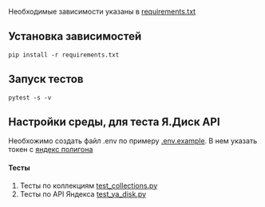 Необходимые зависимости указаны в [requirements.txt](requirements.txt)

## Установка зависимостей
```commandline
pip install -r requirements.txt
```

## Запуск тестов
```commandline
pytest -s -v
```

## Настройки среды, для теста Я.Диск API
Необхожимо создать файл .env по примеру [.env.example](.env.example).
В нем указать токен с [яндекс полигона](https://yandex.ru/dev/disk/poligon/) 

#### Тесты
1. Тесты по коллекциям [test_collections.py](tests/test_collections.py)
2. Тесты по API Яндекса [test_ya_disk.py](tests/test_ya_disk.py)